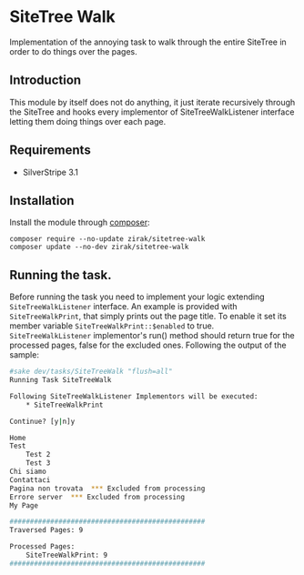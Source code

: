 # SiteTree Walk

Implementation of the annoying task to walk through the entire SiteTree in order to do things over the pages.

## Introduction

This module by itself does not do anything, it just iterate recursively through the SiteTree and hooks every implementor
of SiteTreeWalkListener interface letting them doing things over each page.

## Requirements

 * SilverStripe 3.1

## Installation

Install the module through [composer](http://getcomposer.org):

	composer require --no-update zirak/sitetree-walk
	composer update --no-dev zirak/sitetree-walk

## Running the task.

Before running the task you need to implement your logic extending `SiteTreeWalkListener` interface. An example is provided 
with `SiteTreeWalkPrint`, that simply prints out the page title. To enable it set its member variable `SiteTreeWalkPrint::$enabled` to true.
`SiteTreeWalkListener` implementor's run() method should return true for the processed pages, false for the excluded ones.
Following the output of the sample:

```bash
#sake dev/tasks/SiteTreeWalk "flush=all"
Running Task SiteTreeWalk

Following SiteTreeWalkListener Implementors will be executed: 
	* SiteTreeWalkPrint

Continue? [y|n]y

Home 
Test 
	Test 2 
	Test 3 
Chi siamo 
Contattaci 
Pagina non trovata  *** Excluded from processing
Errore server  *** Excluded from processing
My Page 

################################################
Traversed Pages: 9

Processed Pages: 
	SiteTreeWalkPrint: 9
################################################
```
